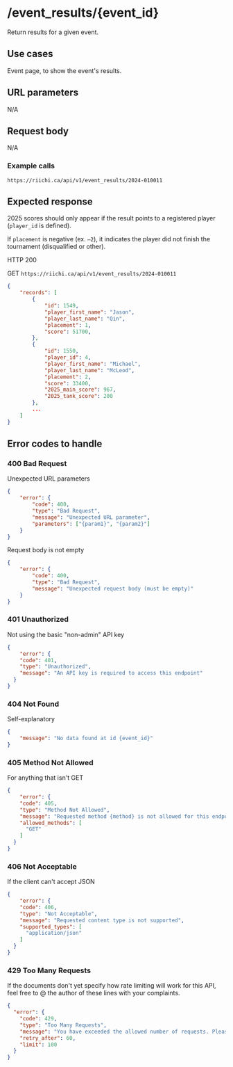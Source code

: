 # /event_results/{event_id}
Return results for a given event.

## Use cases
Event page, to show the event's results.

## URL parameters
N/A

## Request body
N/A

### Example calls
`https://riichi.ca/api/v1/event_results/2024-010011`

## Expected response
2025 scores should only appear if the result points to a registered player (`player_id` is defined).

If `placement` is negative (ex. `–2`), it indicates the player did not finish the tournament (disqualified or other).

HTTP 200

GET `https://riichi.ca/api/v1/event_results/2024-010011`
```json
{
	"records": [
        {
			"id": 1549,
			"player_first_name": "Jason",
			"player_last_name": "Qin",
			"placement": 1,
			"score": 51700,
		},
		{
			"id": 1550,
			"player_id": 4,
			"player_first_name": "Michael",
			"player_last_name": "McLeod",
			"placement": 2,
			"score": 33400,
			"2025_main_score": 967,
			"2025_tank_score": 200
		},
		...
	]
}
```

## Error codes to handle

### 400 Bad Request
Unexpected URL parameters
```json
{
	"error": {
		"code": 400,
		"type": "Bad Request",
		"message": "Unexpected URL parameter",
		"parameters": ["{param1}", "{param2}"]
	}
}
```

Request body is not empty
```json
{
	"error": {
		"code": 400,
		"type": "Bad Request",
		"message": "Unexpected request body (must be empty)"
	}
}
```

### 401 Unauthorized
Not using the basic "non-admin" API key
```json
{
	"error": {
    "code": 401,
    "type": "Unauthorized",
    "message": "An API key is required to access this endpoint"
  }
}
```

### 404 Not Found
Self-explanatory
```json
{
	"message": "No data found at id {event_id}"
}
```

### 405 Method Not Allowed
For anything that isn't GET
```json
{
	"error": {
    "code": 405,
    "type": "Method Not Allowed",
    "message": "Requested method {method} is not allowed for this endpoint.",
    "allowed_methods": [
      "GET"
    ]
  }
}
```

### 406 Not Acceptable
If the client can't accept JSON
```json
{
	"error": {
    "code": 406,
    "type": "Not Acceptable",
	"message": "Requested content type is not supported",
    "supported_types": [
      "application/json"
    ]
  }
}
```

### 429 Too Many Requests
If the documents don't yet specify how rate limiting will work for this API,
feel free to @ the author of these lines with your complaints.
```json
{
  "error": {
    "code": 429,
    "type": "Too Many Requests",
    "message": "You have exceeded the allowed number of requests. Please try again later.",
    "retry_after": 60,
    "limit": 100
  }
}
```